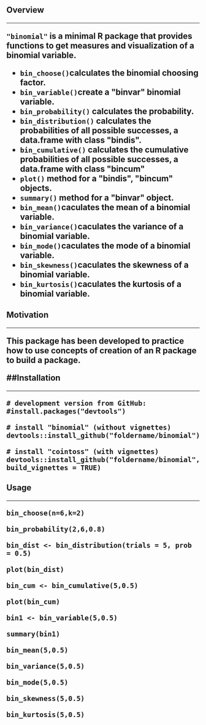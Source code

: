 <h2> Overview  

***
`"binomial"` is a minimal R package that provides functions to get measures and visualization of a binomial variable.  
  
* `bin_choose()`calculates the binomial choosing factor.  
* `bin_variable()`create a "binvar" binomial variable.  
* `bin_probability()` calculates the probability.  
* `bin_distribution()` calculates the probabilities of all possible successes, a data.frame with class "bindis".   
* `bin_cumulative()` calculates the cumulative probabilities of all possible successes, a data.frame with class "bincum"  
* `plot()` method for a "bindis", "bincum" objects.  
* `summary()` method for a "binvar" object.  
* `bin_mean()`caculates the mean of a binomial variable.  
* `bin_variance()`caculates the variance of a binomial variable.  
* `bin_mode()`caculates the mode of a binomial variable.  
* `bin_skewness()`caculates the skewness of a binomial variable.  
* `bin_kurtosis()`caculates the kurtosis of a binomial variable.  


<h2>Motivation  

***

This package has been developed to practice how to use concepts of creation of an R package to build a package.  

##Installation  

***
```
# development version from GitHub:
#install.packages("devtools") 

# install "binomial" (without vignettes)
devtools::install_github("foldername/binomial")

# install "cointoss" (with vignettes)
devtools::install_github("foldername/binomial", build_vignettes = TRUE)
```

<h2>Usage   

***
```
bin_choose(n=6,k=2)  
  
bin_probability(2,6,0.8)  
  
bin_dist <- bin_distribution(trials = 5, prob = 0.5)  
  
plot(bin_dist)  
  
bin_cum <- bin_cumulative(5,0.5)  
    
plot(bin_cum)  
  
bin1 <- bin_variable(5,0.5)  
  
summary(bin1)  
  
bin_mean(5,0.5)  
  
bin_variance(5,0.5)  

bin_mode(5,0.5)  

bin_skewness(5,0.5)  

bin_kurtosis(5,0.5)

```
